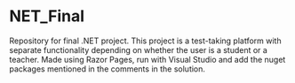 # NET_Final
Repository for final .NET project. This project is a test-taking platform with separate functionality depending on whether the user is a student or a teacher. Made using Razor Pages, run with Visual Studio and add the nuget packages mentioned in the comments in the solution.

